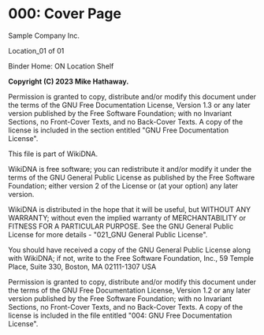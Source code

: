 # 000: Cover Page

Sample Company Inc.

Location_01 of 01

Binder Home: ON Location Shelf

**Copyright (C) 2023 Mike Hathaway.**

Permission is granted to copy, distribute and/or modify this document under the terms of the GNU Free Documentation License, Version 1.3 or any later version published by the Free Software Foundation; with no Invariant Sections, no Front-Cover Texts, and no Back-Cover Texts. A copy of the license is included in the section entitled "GNU Free Documentation License".

This file is part of WikiDNA.

WikiDNA is free software; you can redistribute it and/or modify it under the terms of the GNU General Public License as published by the Free Software Foundation; either version 2 of the License or (at your option) any later version.

WikiDNA is distributed in the hope that it will be useful, but WITHOUT ANY WARRANTY; without even the implied warranty of MERCHANTABILITY or FITNESS FOR A PARTICULAR PURPOSE. See the GNU General Public License for more details - "021_GNU General Public License".

You should have received a copy of the GNU General Public License along with WikiDNA; if not, write to the Free Software Foundation, Inc., 59 Temple Place, Suite 330, Boston, MA 02111-1307 USA

Permission is granted to copy, distribute and/or modify this document under the terms of the GNU Free Documentation License, Version 1.2 or any later version published by the Free Software Foundation; with no Invariant Sections, no Front-Cover Texts, and no Back-Cover Texts. A copy of the license is included in the file entitled "004: GNU Free Documentation License".
